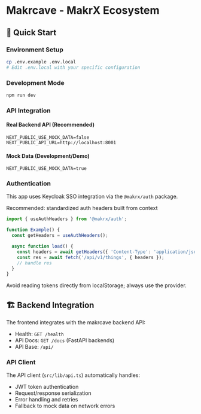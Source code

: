 # Makrcave - MakrX Ecosystem

## 🚀 Quick Start

### Environment Setup
```bash
cp .env.example .env.local
# Edit .env.local with your specific configuration
```

### Development Mode
```bash
npm run dev
```

### API Integration

#### Real Backend API (Recommended)
```env
NEXT_PUBLIC_USE_MOCK_DATA=false
NEXT_PUBLIC_API_URL=http://localhost:8001
```

#### Mock Data (Development/Demo)
```env
NEXT_PUBLIC_USE_MOCK_DATA=true
```

### Authentication
This app uses Keycloak SSO integration via the `@makrx/auth` package.

Recommended: standardized auth headers built from context

```ts
import { useAuthHeaders } from '@makrx/auth';

function Example() {
  const getHeaders = useAuthHeaders();

  async function load() {
    const headers = await getHeaders({ 'Content-Type': 'application/json' });
    const res = await fetch('/api/v1/things', { headers });
    // handle res
  }
}
```

Avoid reading tokens directly from localStorage; always use the provider.

## 🏗️ Backend Integration

The frontend integrates with the makrcave backend API:
- Health: `GET /health`
- API Docs: `GET /docs` (FastAPI backends)
- API Base: `/api/`

### API Client
The API client (`src/lib/api.ts`) automatically handles:
- JWT token authentication
- Request/response serialization
- Error handling and retries
- Fallback to mock data on network errors
